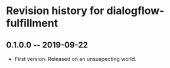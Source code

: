 # Revision history for dialogflow-fulfillment

## 0.1.0.0 -- 2019-09-22

* First version. Released on an unsuspecting world.
